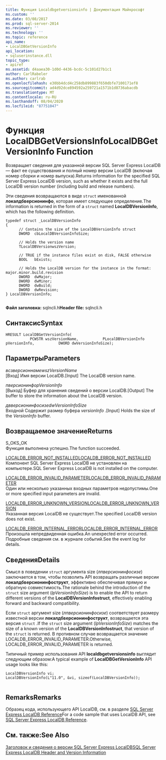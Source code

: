 ```yaml
---
title: Функция Localdbgetversionsinfo | Документация Майкрософт
ms.custom: ''
ms.date: 03/08/2017
ms.prod: sql-server-2014
ms.reviewer: ''
ms.technology: ''
ms.topic: reference
api_name:
- LocalDBGetVersionInfo
api_location:
- sqluserinstance.dll
topic_type:
- apiref
ms.assetid: d4aaea30-1d0d-4436-bcdc-5c101d27b1c1
author: CarlRabeler
ms.author: carlrab
ms.openlocfilehash: e30bb4dcd4c258db899883f650dbfe7100171ef8
ms.sourcegitcommit: ad4d92dce894592a259721a1571b1d8736abacdb
ms.translationtype: MT
ms.contentlocale: ru-RU
ms.lasthandoff: 08/04/2020
ms.locfileid: "87751047"
---
```

# <a name="localdbgetversioninfo-function"></a><span data-ttu-id="d4baf-102">Функция LocalDBGetVersionsInfo</span><span class="sxs-lookup"><span data-stu-id="d4baf-102">LocalDBGetVersionInfo Function</span></span>
  <span data-ttu-id="d4baf-103">Возвращает сведения для указанной версии SQL Server Express LocalDB — факт ее существования и полный номер версии LocalDB (включая номер сборки и номер выпуска).</span><span class="sxs-lookup"><span data-stu-id="d4baf-103">Returns information for the specified SQL Server Express LocalDB version, such as whether it exists and the full LocalDB version number (including build and release numbers).</span></span>  
  
 <span data-ttu-id="d4baf-104">Эти сведения возвращаются в виде `struct` именованной **локалдбверсионинфо**, которая имеет следующее определение.</span><span class="sxs-lookup"><span data-stu-id="d4baf-104">The information is returned in the form of a `struct` named **LocalDBVersionInfo**, which has the following definition.</span></span>  
  
```  
typedef struct _LocalDBVersionInfo  
{  
      // Contains the size of the LocalDBVersionInfo struct  
      DWORD  cbLocalDBVersionInfoSize;  
  
      // Holds the version name  
      TLocalDBVersionwszVersion;  
  
      // TRUE if the instance files exist on disk, FALSE otherwise  
      BOOL   bExists;  
  
      // Holds the LocalDB version for the instance in the format: major.minor.build.revision  
      DWORD  dwMajor;  
      DWORD  dwMinor;  
      DWORD  dwBuild;  
      DWORD  dwRevision;  
} LocalDBVersionInfo;  
  
```  
  
 <span data-ttu-id="d4baf-105">**Файл заголовка:** sqlncli.h</span><span class="sxs-lookup"><span data-stu-id="d4baf-105">**Header file:** sqlncli.h</span></span>  
  
## <a name="syntax"></a><span data-ttu-id="d4baf-106">Синтаксис</span><span class="sxs-lookup"><span data-stu-id="d4baf-106">Syntax</span></span>  
  
```  
HRESULT LocalDBGetVersionInfo(  
           PCWSTR wszVersionName,           PLocalDBVersionInfo pVersionInfo,           DWORD dwVersionInfoSize);  
```  
  
## <a name="parameters"></a><span data-ttu-id="d4baf-107">Параметры</span><span class="sxs-lookup"><span data-stu-id="d4baf-107">Parameters</span></span>  
 <span data-ttu-id="d4baf-108">*всзверсионнаме*</span><span class="sxs-lookup"><span data-stu-id="d4baf-108">*wszVersionName*</span></span>  
 <span data-ttu-id="d4baf-109">[Вход] Имя версии LocalDB.</span><span class="sxs-lookup"><span data-stu-id="d4baf-109">[Input] The LocalDB version name.</span></span>  
  
 <span data-ttu-id="d4baf-110">*пверсионинфо*</span><span class="sxs-lookup"><span data-stu-id="d4baf-110">*pVersionInfo*</span></span>  
 <span data-ttu-id="d4baf-111">[Выход] Буфер для хранения сведений о версии LocalDB.</span><span class="sxs-lookup"><span data-stu-id="d4baf-111">[Output] The buffer to store the information about the LocalDB version.</span></span>  
  
 <span data-ttu-id="d4baf-112">*двверсионинфосизе*</span><span class="sxs-lookup"><span data-stu-id="d4baf-112">*dwVersionInfoSize*</span></span>  
 <span data-ttu-id="d4baf-113">Входной Содержит размер буфера *versionInfo* .</span><span class="sxs-lookup"><span data-stu-id="d4baf-113">[Input] Holds the size of the *VersionInfo* buffer.</span></span>  
  
## <a name="returns"></a><span data-ttu-id="d4baf-114">Возвращаемое значение</span><span class="sxs-lookup"><span data-stu-id="d4baf-114">Returns</span></span>  
 <span data-ttu-id="d4baf-115">S_OK</span><span class="sxs-lookup"><span data-stu-id="d4baf-115">S_OK</span></span>  
 <span data-ttu-id="d4baf-116">Функция выполнена успешно.</span><span class="sxs-lookup"><span data-stu-id="d4baf-116">The function succeeded.</span></span>  
  
 [<span data-ttu-id="d4baf-117">LOCALDB_ERROR_NOT_INSTALLED</span><span class="sxs-lookup"><span data-stu-id="d4baf-117">LOCALDB_ERROR_NOT_INSTALLED</span></span>](../express-localdb-error-messages/localdb-error-not-installed.md)  
 <span data-ttu-id="d4baf-118">Компонент SQL Server Express LocalDB не установлен на компьютере.</span><span class="sxs-lookup"><span data-stu-id="d4baf-118">SQL Server Express LocalDB is not installed on the computer.</span></span>  
  
 [<span data-ttu-id="d4baf-119">LOCALDB_ERROR_INVALID_PARAMETER</span><span class="sxs-lookup"><span data-stu-id="d4baf-119">LOCALDB_ERROR_INVALID_PARAMETER</span></span>](../express-localdb-error-messages/localdb-error-invalid-parameter.md)  
 <span data-ttu-id="d4baf-120">Один или несколько указанных входных параметров недопустимы.</span><span class="sxs-lookup"><span data-stu-id="d4baf-120">One or more specified input parameters are invalid.</span></span>  
  
 [<span data-ttu-id="d4baf-121">LOCALDB_ERROR_UNKNOWN_VERSION</span><span class="sxs-lookup"><span data-stu-id="d4baf-121">LOCALDB_ERROR_UNKNOWN_VERSION</span></span>](../express-localdb-error-messages/localdb-error-unknown-version.md)  
 <span data-ttu-id="d4baf-122">Указанная версия LocalDB не существует.</span><span class="sxs-lookup"><span data-stu-id="d4baf-122">The specified LocalDB version does not exist.</span></span>  
  
 [<span data-ttu-id="d4baf-123">LOCALDB_ERROR_INTERNAL_ERROR</span><span class="sxs-lookup"><span data-stu-id="d4baf-123">LOCALDB_ERROR_INTERNAL_ERROR</span></span>](../express-localdb-error-messages/localdb-error-internal-error.md)  
 <span data-ttu-id="d4baf-124">Произошла непредвиденная ошибка.</span><span class="sxs-lookup"><span data-stu-id="d4baf-124">An unexpected error occurred.</span></span> <span data-ttu-id="d4baf-125">Подробные сведения см. в журнале событий.</span><span class="sxs-lookup"><span data-stu-id="d4baf-125">See the event log for details.</span></span>  
  
## <a name="details"></a><span data-ttu-id="d4baf-126">Сведения</span><span class="sxs-lookup"><span data-stu-id="d4baf-126">Details</span></span>  
 <span data-ttu-id="d4baf-127">Смысл в поведении `struct` аргумента size (*лпверсионинфосизе*) заключается в том, чтобы позволить API возвращать различные версии **локалдбверсионинфострукт**, эффективно обеспечивая прямую и обратную совместимость.</span><span class="sxs-lookup"><span data-stu-id="d4baf-127">The rationale behind the introduction of the `struct` size argument (*lpVersionInfoSize*) is to enable the API to return different versions of the **LocalDBVersionInfostruct**, effectively enabling forward and backward compatibility.</span></span>  
  
 <span data-ttu-id="d4baf-128">Если `struct` аргумент size (*лпверсионинфосизе*) соответствует размеру известной версии **локалдбверсионинфострукт**, возвращается эта версия `struct` .</span><span class="sxs-lookup"><span data-stu-id="d4baf-128">If the `struct` size argument (*lpVersionInfoSize*) matches the size of a known version of the **LocalDBVersionInfostruct**, that version of the `struct` is returned.</span></span> <span data-ttu-id="d4baf-129">В противном случае возвращается значение LOCALDB_ERROR_INVALID_PARAMETER.</span><span class="sxs-lookup"><span data-stu-id="d4baf-129">Otherwise, LOCALDB_ERROR_INVALID_PARAMETER is returned.</span></span>  
  
 <span data-ttu-id="d4baf-130">Типичный пример использования API **localdbgetversionsinfo** выглядит следующим образом:</span><span class="sxs-lookup"><span data-stu-id="d4baf-130">A typical example of **LocalDBGetVersionInfo** API usage looks like this:</span></span>  
  
```  
LocalDBVersionInfo vi;  
LocalDBVersionInfo(L"11.0", &vi, sizeof(LocalDBVersionInfo));  
  
```  
  
## <a name="remarks"></a><span data-ttu-id="d4baf-131">Remarks</span><span class="sxs-lookup"><span data-stu-id="d4baf-131">Remarks</span></span>  
 <span data-ttu-id="d4baf-132">Образец кода, использующего API LocalDB, см. в разделе [SQL Server Express LocalDB Reference](../sql-server-express-localdb-reference.md)</span><span class="sxs-lookup"><span data-stu-id="d4baf-132">For a code sample that uses LocalDB API, see [SQL Server Express LocalDB Reference](../sql-server-express-localdb-reference.md).</span></span>  
  
## <a name="see-also"></a><span data-ttu-id="d4baf-133">См. также:</span><span class="sxs-lookup"><span data-stu-id="d4baf-133">See Also</span></span>  
 [<span data-ttu-id="d4baf-134">Заголовок и сведения о версии SQL Server Express LocalDB</span><span class="sxs-lookup"><span data-stu-id="d4baf-134">SQL Server Express LocalDB Header and Version Information</span></span>](sql-server-express-localdb-header-and-version-information.md)  
  
  
